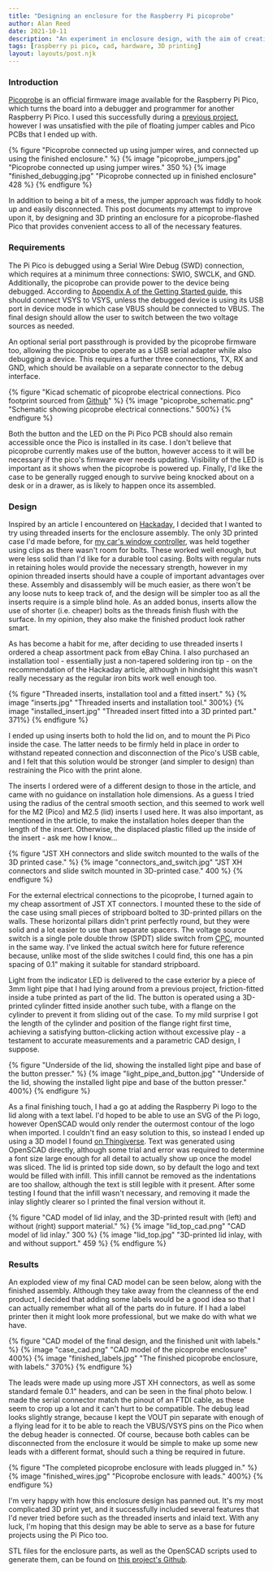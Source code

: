 ```yaml
---
title: "Designing an enclosure for the Raspberry Pi picoprobe"
author: Alan Reed
date: 2021-10-11
description: "An experiment in enclosure design, with the aim of creating a 3D printed case for a Raspberry Pi Pico programmed with picoprobe.  My most complex CAD work to date, and my first attempt at using threaded inserts with 3D printed parts."
tags: [raspberry pi pico, cad, hardware, 3D printing]
layout: layouts/post.njk
---
```


### Introduction

[Picoprobe](https://www.raspberrypi.com/documentation/microcontrollers/raspberry-pi-pico.html#debugging-using-another-raspberry-pi-pico) is an official firmware image available for the Raspberry Pi Pico, which turns the board into a debugger and programmer for another Raspberry Pi Pico.  I used this successfully during a [previous project](posts/2021-07-14_implementing_composite_video_output_using_the_pi_picos_pio/), however I was unsatisfied with the pile of floating jumper cables and Pico PCBs that I ended up with.  

{% figure "Picoprobe connected up using jumper wires, and connected up using the finished enclosure." %}
{% image  "picoprobe_jumpers.jpg" "Picoprobe connected up using jumper wires." 350 %}
{% image  "finished_debugging.jpg" "Picoprobe connected up in finished enclosure" 428 %}
{% endfigure %}

In addition to being a bit of a mess, the jumper approach was fiddly to hook up and easily disconnected.  This post documents my attempt to improve upon it, by designing and 3D printing an enclosure for a picoprobe-flashed Pico that provides convenient access to all of the necessary features.


### Requirements

The Pi Pico is debugged using a Serial Wire Debug (SWD) connection, which requires at a minimum three connections: SWIO, SWCLK, and GND.  Additionally, the picoprobe can provide power to the device being debugged. According to [Appendix A of the Getting Started guide](https://datasheets.raspberrypi.org/pico/getting-started-with-pico.pdf#picoprobe-wiring-section), this should connect VSYS to VSYS, unless the debugged device is using its USB port in device mode in which case VBUS should be connected to VBUS.  The final design should allow the user to switch between the two voltage sources as needed.

An optional serial port passthrough is provided by the picoprobe firmware too, allowing the picoprobe to operate as a USB serial adapter while also debugging a device. This requires a further three connections, TX, RX and GND, which should be available on a separate connector to the debug interface.

{% figure "Kicad schematic of picoprobe electrical connections. Pico footprint sourced from <a href='https://github.com/ncarandini/KiCad-RP-Pico/'>Github</a>" %}
{% image  "picoprobe_schematic.png" "Schematic showing picoprobe electrical connections." 500%}
{% endfigure %}

Both the button and the LED on the Pi Pico PCB should also remain accessible once the Pico is installed in its case.  I don't believe that picoprobe currently makes use of the button, however access to it will be necessary if the pico's firmware ever needs updating. Visibility of the LED is important as it shows when the picoprobe is powered up. Finally, I'd like the case to be generally rugged enough to survive being knocked about on a desk or in a drawer, as is likely to happen once its assembled.

### Design
Inspired by an article I encountered on [Hackaday](https://hackaday.com/2019/02/28/threading-3d-printed-parts-how-to-use-heat-set-inserts/), I decided that I wanted to try using threaded inserts for the enclosure assembly. The only 3D printed case I'd made before, for [my car's window controller](/posts/2021_03_21_openwindow_open_source_car_electric_window_controller_part_2/), was held together using clips as there wasn't room for bolts. These worked well enough, but were less solid than I'd like for a durable tool casing. Bolts with regular nuts in retaining holes would provide the necessary strength, however in my opinion threaded inserts should have a couple of important advantages over these.  Assembly and disassembly will be much easier, as there won't be any loose nuts to keep track of, and the design will be simpler too as all the inserts require is a simple blind hole.  As an added bonus, inserts allow the use of shorter (i.e. cheaper) bolts as the threads finish flush with the surface. In my opinion, they also make the finished product look rather smart.

As has become a habit for me, after deciding to use threaded inserts I ordered a cheap assortment pack from eBay China. I also purchased an installation tool - essentially just a non-tapered soldering iron tip - on the recommendation of the Hackaday article, although in hindsight this wasn't really necessary as the regular iron bits work well enough too.

{% figure "Threaded inserts, installation tool and a fitted insert." %}
{% image  "inserts.jpg" "Threaded inserts and installation tool." 300%}
{% image  "installed_insert.jpg" "Threaded insert fitted into a 3D printed part." 371%}
{% endfigure %}


I ended up using inserts both to hold the lid on, and to mount the Pi Pico inside the case.  The latter needs to be firmly held in place in order to withstand repeated connection and disconnection of the Pico's USB cable, and I felt that this solution would be stronger (and simpler to design) than restraining the Pico with the print alone.

The inserts I ordered were of a different design to those in the article, and came with no guidance on installation hole dimensions. As a guess I tried using the radius of the central smooth section, and this seemed to work well for the M2 (Pico) and M2.5 (lid) inserts I used here.  It was also important, as mentioned in the article, to make the installation holes deeper than the length of the insert. Otherwise, the displaced plastic filled up the inside of the insert - ask me how I know...

{% figure "JST XH connectors and slide switch mounted to the walls of the 3D printed case." %}
{% image  "connectors_and_switch.jpg" "JST XH connectors and slide switch mounted in 3D-printed case." 400 %}
{% endfigure %}

For the external electrical connections to the picoprobe, I turned again to my cheap assortment of JST XT connectors.  I mounted these to the side of the case using small pieces of stripboard bolted to 3D-printed pillars on the walls. These horizontal pillars didn't print perfectly round, but they were solid and a lot easier to use than separate spacers. The voltage source switch is a single pole double throw (SPDT) slide switch from [CPC](https://cpc.farnell.com/eao/09-03290-01/slide-switch-spdt-vert/dp/SW03106?CMP=TREML007-005), mounted in the same way. I've linked the actual switch here for future reference because, unlike most of the slide switches I could find, this one has a pin spacing of 0.1" making it suitable for standard stripboard.   

Light from the indicator LED is delivered to the case exterior by a piece of 3mm light pipe that I had lying around from a previous project, friction-fitted inside a tube printed as part of the lid.  The button is operated using a 3D-printed cylinder fitted inside another such tube, with a flange on the cylinder to prevent it from sliding out of the case.  To my mild surprise I got the length of the cylinder and position of the flange right first time, achieving a satisfying button-clicking action without excessive play - a testament to accurate measurements and a parametric CAD design, I suppose.

{% figure "Underside of the lid, showing the installed light pipe and base of the button presser." %}
{% image  "light_pipe_and_button.jpg" "Underside of the lid, showing the installed light pipe and base of the button presser." 400%}
{% endfigure %}

As a final finishing touch, I had a go at adding the Raspberry Pi logo to the lid along with a text label. I'd hoped to be able to use an SVG of the Pi logo, however OpenSCAD would only render the outermost contour of the logo when imported. I couldn't find an easy solution to this, so instead I ended up using a 3D model I found [on Thingiverse](https://www.thingiverse.com/thing:3099888/files). Text was generated using OpenSCAD directly, although some trial and error was required to determine a font size large enough for all detail to actually show up once the model was sliced. The lid is printed top side down, so by default the logo and text would be filled with infill. This infill cannot be removed as the indentations are too shallow, although the text is still legible with it present.  After some testing I found that the infill wasn't necessary, and removing it made the inlay slightly clearer so I printed the final version without it.

{% figure "CAD model of lid inlay, and the 3D-printed result with (left) and without (right) support material." %}
{% image  "lid_top_cad.png" "CAD model of lid inlay." 300 %}
{% image  "lid_top.jpg" "3D-printed lid inlay, with and without support." 459 %}
{% endfigure %}


### Results

An exploded view of my final CAD model can be seen below, along with the finished assembly.  Although they take away from the cleanness of the end product, I decided that adding some labels would be a good idea so that I can actually remember what all of the parts do in future. If I had a label printer then it might look more professional, but we make do with what we have.

{% figure "CAD model of the final design, and the finished unit with labels." %}
{% image  "case_cad.png" "CAD model of the picoprobe enclosure" 400%}
{% image  "finished_labels.jpg" "The finished picoprobe enclosure, with labels." 370%}
{% endfigure %}

The leads were made up using more JST XH connectors, as well as some standard female 0.1" headers, and can be seen in the final photo below. I made the serial connector match the pinout of an FTDI cable, as these seem to crop up a lot and it can't hurt to be compatible.  The debug lead looks slightly strange, because I kept the VOUT pin separate with enough of a flying lead for it to be able to reach the VBUS/VSYS pins on the Pico when the debug header is connected.  Of course, because both cables can be disconnected from the enclosure it would be simple to make up some new leads with a different format, should such a thing be required in future.

{% figure "The completed picoprobe enclosure with leads plugged in." %}
{% image  "finished_wires.jpg" "Picoprobe enclosure with leads."  400%}
{% endfigure %}

I'm very happy with how this enclosure design has panned out. It's my most complicated 3D print yet, and it successfully included several features that I'd never tried before such as the threaded inserts and inlaid text. With any luck, I'm hoping that this design may be able to serve as a base for future projects using the Pi Pico too. 

STL files for the enclosure parts, as well as the OpenSCAD scripts used to generate them, can be found on [this project's Github](https://github.com/alanpreed/Picoprobe-enclosure).
